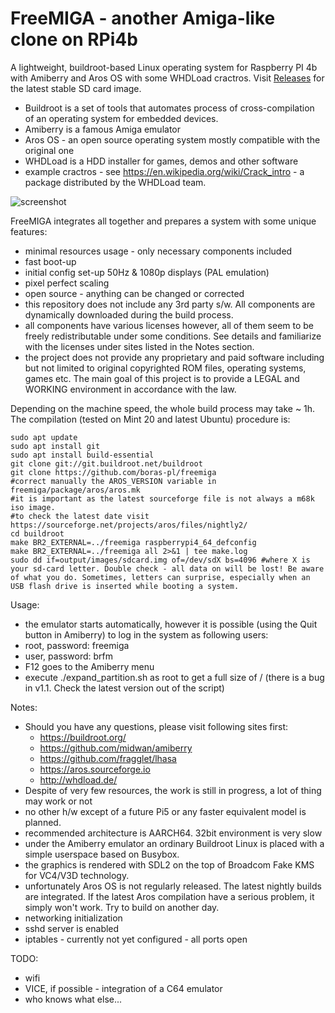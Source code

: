 # FreeMIGA - another Amiga-like clone on RPi4b
A lightweight, buildroot-based Linux operating system for Raspberry PI 4b with Amiberry and Aros OS with some WHDLoad cractros.
Visit [Releases](https://github.com/boras-pl/freemiga/releases) for the latest stable SD card image.

- Buildroot is a set of tools that automates process of cross-compilation of an operating system for embedded devices.
- Amiberry is a famous Amiga emulator
- Aros OS - an open source operating system mostly compatible with the original one
- WHDLoad is a HDD installer for games, demos and other software
- example cractros - see https://en.wikipedia.org/wiki/Crack_intro - a package distributed by the WHDLoad team.

![screenshot](screenshot.png)

FreeMIGA integrates all together and prepares a system with some unique features:
- minimal resources usage - only necessary components included
- fast boot-up
- initial config set-up 50Hz & 1080p displays (PAL emulation)
- pixel perfect scaling
- open source - anything can be changed or corrected
- this repository does not include any 3rd party s/w. All components are dynamically downloaded during the build process.
- all components have various licenses however, all of them seem to be freely redistributable under some conditions. See details and familiarize with the licenses under sites listed in the Notes section.
- the project does not provide any proprietary and paid software including but not limited to original copyrighted ROM files, operating systems, games etc. The main goal of this project is to provide a LEGAL and WORKING environment in accordance with the law.

Depending on the machine speed, the whole build process may take ~ 1h. The compilation (tested on Mint 20 and latest Ubuntu) procedure is:
```
sudo apt update
sudo apt install git
sudo apt install build-essential
git clone git://git.buildroot.net/buildroot
git clone https://github.com/boras-pl/freemiga
#correct manually the AROS_VERSION variable in freemiga/package/aros/aros.mk
#it is important as the latest sourceforge file is not always a m68k iso image.
#to check the latest date visit https://sourceforge.net/projects/aros/files/nightly2/
cd buildroot
make BR2_EXTERNAL=../freemiga raspberrypi4_64_defconfig
make BR2_EXTERNAL=../freemiga all 2>&1 | tee make.log
sudo dd if=output/images/sdcard.img of=/dev/sdX bs=4096 #where X is your sd-card letter. Double check - all data on will be lost! Be aware of what you do. Sometimes, letters can surprise, especially when an USB flash drive is inserted while booting a system.
```

Usage:
- the emulator starts automatically, however it is possible (using the Quit button in Amiberry) to log in the system as following users:
- root, password: freemiga
- user, password: brfm
- F12 goes to the Amiberry menu
- execute ./expand_partition.sh as root to get a full size of / (there is a bug in v1.1. Check the latest version out of the script)

Notes:
- Should you have any questions, please visit following sites first:
  - https://buildroot.org/
  - https://github.com/midwan/amiberry
  - https://github.com/fragglet/lhasa
  - https://aros.sourceforge.io
  - http://whdload.de/
- Despite of very few resources, the work is still in progress, a lot of thing may work or not
- no other h/w except of a future Pi5 or any faster equivalent model is planned.
- recommended architecture is AARCH64. 32bit environment is very slow
- under the Amiberry emulator an ordinary Buildroot Linux is placed with a simple userspace based on Busybox. 
- the graphics is rendered with SDL2 on the top of Broadcom Fake KMS for VC4/V3D technology.
- unfortunately Aros OS is not regularly released. The latest nightly builds are integrated. If the latest Aros compilation have a serious problem, it simply won't work. Try to build on another day.
- networking initialization
- sshd server is enabled
- iptables - currently not yet configured - all ports open

TODO:
- wifi
- VICE, if possible - integration of a C64 emulator
- who knows what else...
